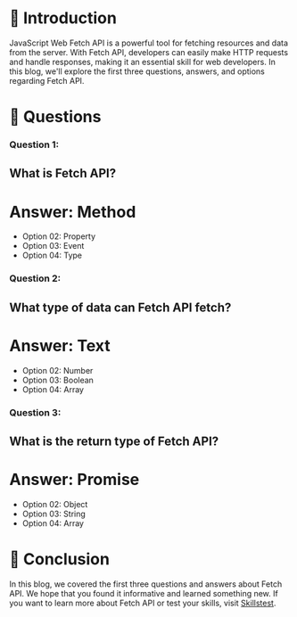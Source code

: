 # 👋 Introduction
JavaScript Web Fetch API is a powerful tool for fetching resources and data from the server. With Fetch API, developers can easily make HTTP requests and handle responses, making it an essential skill for web developers. In this blog, we'll explore the first three questions, answers, and options regarding Fetch API.

# 🤔 Questions

### Question 1:
## What is Fetch API?
# Answer: Method
- Option 02: Property
- Option 03: Event
- Option 04: Type

### Question 2:
## What type of data can Fetch API fetch?
# Answer: Text
- Option 02: Number
- Option 03: Boolean
- Option 04: Array

### Question 3:
## What is the return type of Fetch API?
# Answer: Promise
- Option 02: Object
- Option 03: String
- Option 04: Array

# 🎉 Conclusion
In this blog, we covered the first three questions and answers about Fetch API. We hope that you found it informative and learned something new. If you want to learn more about Fetch API or test your skills, visit [Skillstest](skillstest.me).
